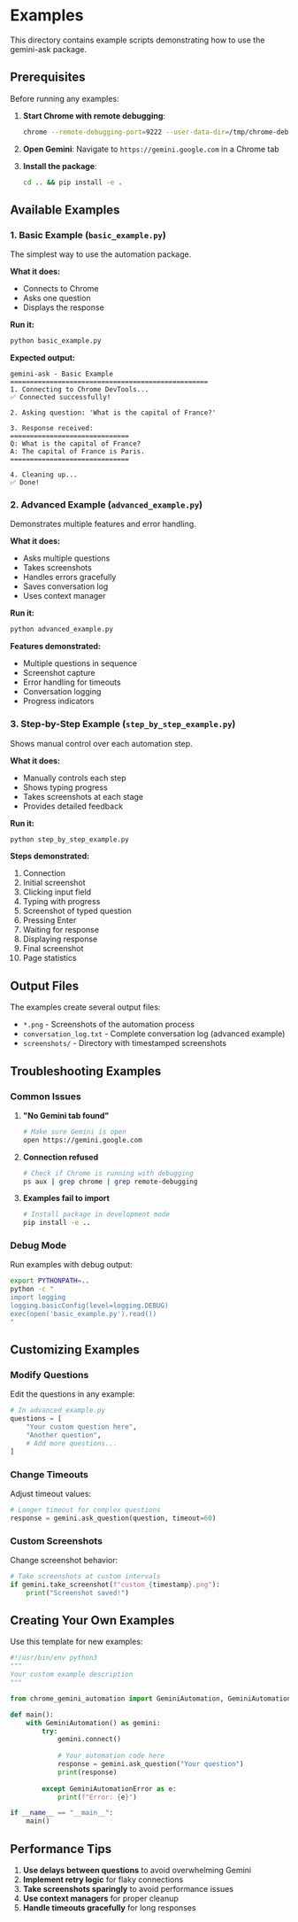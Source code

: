 # Examples

This directory contains example scripts demonstrating how to use the gemini-ask package.

## Prerequisites

Before running any examples:

1. **Start Chrome with remote debugging**:
   ```bash
   chrome --remote-debugging-port=9222 --user-data-dir=/tmp/chrome-debug
   ```

2. **Open Gemini**: Navigate to `https://gemini.google.com` in a Chrome tab

3. **Install the package**:
   ```bash
   cd .. && pip install -e .
   ```

## Available Examples

### 1. Basic Example (`basic_example.py`)

The simplest way to use the automation package.

**What it does:**
- Connects to Chrome
- Asks one question
- Displays the response

**Run it:**
```bash
python basic_example.py
```

**Expected output:**
```
gemini-ask - Basic Example
==================================================
1. Connecting to Chrome DevTools...
✅ Connected successfully!

2. Asking question: 'What is the capital of France?'

3. Response received:
==============================
Q: What is the capital of France?
A: The capital of France is Paris.
==============================

4. Cleaning up...
✅ Done!
```

### 2. Advanced Example (`advanced_example.py`)

Demonstrates multiple features and error handling.

**What it does:**
- Asks multiple questions
- Takes screenshots
- Handles errors gracefully
- Saves conversation log
- Uses context manager

**Run it:**
```bash
python advanced_example.py
```

**Features demonstrated:**
- Multiple questions in sequence
- Screenshot capture
- Error handling for timeouts
- Conversation logging
- Progress indicators

### 3. Step-by-Step Example (`step_by_step_example.py`)

Shows manual control over each automation step.

**What it does:**
- Manually controls each step
- Shows typing progress
- Takes screenshots at each stage
- Provides detailed feedback

**Run it:**
```bash
python step_by_step_example.py
```

**Steps demonstrated:**
1. Connection
2. Initial screenshot
3. Clicking input field
4. Typing with progress
5. Screenshot of typed question
6. Pressing Enter
7. Waiting for response
8. Displaying response
9. Final screenshot
10. Page statistics

## Output Files

The examples create several output files:

- `*.png` - Screenshots of the automation process
- `conversation_log.txt` - Complete conversation log (advanced example)
- `screenshots/` - Directory with timestamped screenshots

## Troubleshooting Examples

### Common Issues

1. **"No Gemini tab found"**
   ```bash
   # Make sure Gemini is open
   open https://gemini.google.com
   ```

2. **Connection refused**
   ```bash
   # Check if Chrome is running with debugging
   ps aux | grep chrome | grep remote-debugging
   ```

3. **Examples fail to import**
   ```bash
   # Install package in development mode
   pip install -e ..
   ```

### Debug Mode

Run examples with debug output:

```bash
export PYTHONPATH=..
python -c "
import logging
logging.basicConfig(level=logging.DEBUG)
exec(open('basic_example.py').read())
"
```

## Customizing Examples

### Modify Questions

Edit the questions in any example:

```python
# In advanced_example.py
questions = [
    "Your custom question here",
    "Another question",
    # Add more questions...
]
```

### Change Timeouts

Adjust timeout values:

```python
# Longer timeout for complex questions
response = gemini.ask_question(question, timeout=60)
```

### Custom Screenshots

Change screenshot behavior:

```python
# Take screenshots at custom intervals
if gemini.take_screenshot(f"custom_{timestamp}.png"):
    print("Screenshot saved!")
```

## Creating Your Own Examples

Use this template for new examples:

```python
#!/usr/bin/env python3
"""
Your custom example description
"""

from chrome_gemini_automation import GeminiAutomation, GeminiAutomationError

def main():
    with GeminiAutomation() as gemini:
        try:
            gemini.connect()
            
            # Your automation code here
            response = gemini.ask_question("Your question")
            print(response)
            
        except GeminiAutomationError as e:
            print(f"Error: {e}")

if __name__ == "__main__":
    main()
```

## Performance Tips

1. **Use delays between questions** to avoid overwhelming Gemini
2. **Implement retry logic** for flaky connections
3. **Take screenshots sparingly** to avoid performance issues
4. **Use context managers** for proper cleanup
5. **Handle timeouts gracefully** for long responses
